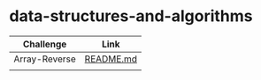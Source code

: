 # data-structures-and-algorithms

| Challenge | Link     |
|-----|----------|
| Array-Reverse | [README.md](Reverse-Array/README.md) |
|     |          |